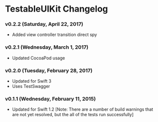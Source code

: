 TestableUIKit Changelog
=======================

### v0.2.2 (Saturday, April 22, 2017)
 - Added view controller transition direct spy

### v0.2.1 (Wednesday, March 1, 2017)
 - Updated CocoaPod usage

### v0.2.0 (Tuesday, February 28, 2017)
 - Updated for Swift 3
 - Uses TestSwagger

### v0.1.1 (Wednesday, February 11, 2015)
 - Updated for Swift 1.2 [Note: There are a number of build warnings that are not yet resolved, but the all of the tests run successfully]
